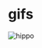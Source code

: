 # gifs
![hippo](https://steamuserimages-a.akamaihd.net/ugc/1617345642207080462/DAC6D7295B81DBF790CFF05F5BDC4710AF4E9BF5/?imw=5000&amp;imh=5000&amp;ima=fit&amp;impolicy=Letterbox&amp;imcolor=%23000000&amp;letterbox=false)
